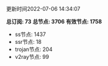 更新时间2022-07-06 14:34:07

**总订阅: 73**
**总节点: 3706**
**有效节点: 1758**
- ss节点: 1437
- ssr节点: 18
- trojan节点: 204
- v2ray节点: 99
